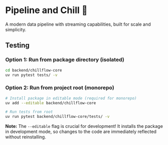 # Pipeline and Chill 🚀

A modern data pipeline with streaming capabilities, built for scale and simplicity.


## Testing

### Option 1: Run from package directory (isolated)
```bash
cd backend/chillflow-core
uv run pytest tests/ -v
```

### Option 2: Run from project root (monorepo)
```bash
# Install package in editable mode (required for monorepo)
uv add --editable backend/chillflow-core

# Run tests from root
uv run pytest backend/chillflow-core/tests/ -v
```

**Note:** The `--editable` flag is crucial for development! It installs the package in development mode, so changes to the code are immediately reflected without reinstalling.
